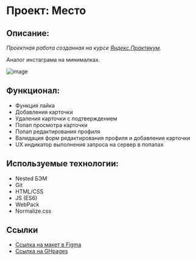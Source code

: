 # Проект: Место 

## Описание: 

*Проектная работа созданная на курсе [Яндекс.Практикум](https://praktikum.yandex.ru/).*

Аналог инстаграма на минималках.

![image](https://user-images.githubusercontent.com/2528627/198747902-428ffbb0-42dd-43f5-a2f3-c53b6634ac4d.png)

## Функционал: 
 
* Функция лайка
* Добавления карточки
* Удаления карточки с подтверждением
* Попап просмотра карточки
* Попап редактирования профиля
* Валидация форм редактирования профиля и добавления карточки
* UX индикатор выполнения запроса на сервер в попапах

## Используемые технологии: 

* Nested БЭМ
* Git 
* HTML/CSS
* JS (ES6)
* WebPack
* Normalize.css

## Ссылки

* [Ссылка на макет в Figma](https://www.figma.com/file/2cn9N9jSkmxD84oJik7xL7/JavaScript.-Sprint-4?node-id=0%3A1)
* [Ссылка на GHpages](https://allxy.github.io/mesto/)
